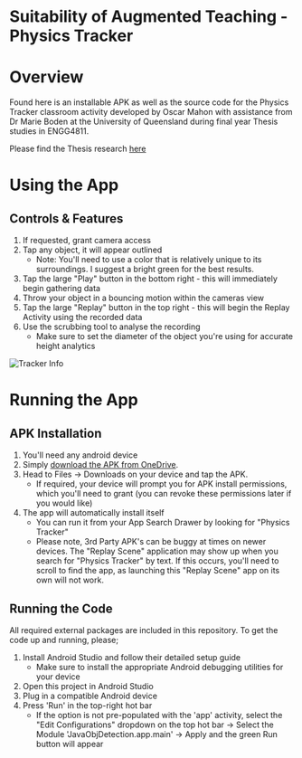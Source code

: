 # Suitability of Augmented Teaching - Physics Tracker
# Overview
Found here is an installable APK as well as the source code for the 
Physics Tracker classroom activity developed by Oscar Mahon 
with assistance from Dr Marie Boden at the University of Queensland
during final year Thesis studies in ENGG4811.

Please find the Thesis research [here](https://1drv.ms/b/s!AnKhMapPVAQZisktfCI-VtT8Int6hQ?e=Wy4OaN)

# Using the App
## Controls & Features
1. If requested, grant camera access
2. Tap any object, it will appear outlined
   - Note: You'll need to use a color that is relatively unique to its surroundings. I suggest a bright green for the best results.
3. Tap the large "Play" button in the bottom right - this will immediately begin gathering data
4. Throw your object in a bouncing motion within the cameras view
5. Tap the large "Replay" button in the top right - this will begin the Replay Activity using the recorded data
4. Use the scrubbing tool to analyse the recording
   - Make sure to set the diameter of the object you're using for accurate height analytics

![Tracker Info](https://user-images.githubusercontent.com/89385639/200144223-896b9851-be75-4e0c-b0dd-5868a311b234.png)


# Running the App
## APK Installation
1. You'll need any android device
2. Simply [download the APK from OneDrive](https://1drv.ms/u/s!AnKhMapPVAQZiskjLEIcYGmOXEMFnw?e=q7J602).
3. Head to Files -> Downloads on your device and tap the APK.
   - If required, your device will prompt you for APK install permissions, which you'll need to grant (you can revoke these permissions later if you would like)
4. The app will automatically install itself
   - You can run it from your App Search Drawer by looking for "Physics Tracker"
   - Please note, 3rd Party APK's can be buggy at times on newer devices. 
The "Replay Scene" application may show up when you search for "Physics Tracker" by text. 
If this occurs, you'll need to scroll to find the app, as launching this "Replay Scene" app on its own will not work.

## Running the Code
All required external packages are included in this repository.
To get the code up and running, please;
1. Install Android Studio and follow their detailed setup guide
   - Make sure to install the appropriate Android debugging utilities for your device
2. Open this project in Android Studio
3. Plug in a compatible Android device
4. Press 'Run' in the top-right hot bar
   - If the option is not pre-populated with the 'app' activity, select the "Edit Configurations" dropdown on the top hot bar -> Select the Module 'JavaObjDetection.app.main' -> Apply and the green Run button will appear

